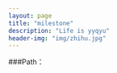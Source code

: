 ```yaml
---
layout: page
title: "milestone"
description: "Life is yyqyu"
header-img: "img/zhihu.jpg"
---
```



###Path：
